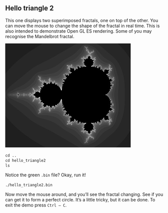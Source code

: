## Hello triangle 2

This one displays two superimposed fractals, one on top of the other. You can move the mouse to change the shape of the fractal in real time. This is also intended to demonstrate Open GL ES rendering. Some of you may recognise the Mandelbrot fractal.

![image](images/mandelbrot.jpg "Mandelbrot")

```
cd ..
cd hello_triangle2
ls
```

Notice the green `.bin` file? Okay, run it!

`./hello_triangle2.bin`

Now move the mouse around, and you’ll see the fractal changing. See if you can get it to form a perfect circle. It’s a little tricky, but it can be done. To exit the demo press `Ctrl – C`.

